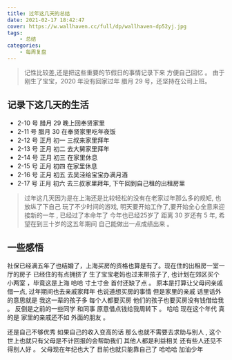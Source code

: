 ```yaml
---
title: 过年这几天的总结
date: 2021-02-17 18:42:47
cover: https://w.wallhaven.cc/full/dp/wallhaven-dp52yj.jpg
tags:
    - 总结
categories:
    - 每周复盘    
---
```


> 记性比较差,还是把这些重要的节假日的事情记录下来 方便自己回忆 。 由于刚生了宝宝，2020 年没有回家过年 腊月 29 号，还坚持在公司上班。

## 记录下这几天的生活

- 2-10 号 腊月 29 晚上回奉贤家里
- 2-11 号 腊月 30 在奉贤家里吃年夜饭
- 2-12 号 正月 初一 三叔来家里拜年
- 2-13 号 正月 初二 去大舅家里拜年
- 2-14 号 正月 初三 在家里休息
- 2-15 号 正月 初四 在家里休息
- 2-16 号 正月 初五 去吴泾给宝宝办满月酒
- 2-17 号 正月 初六 去三叔家里拜年, 下午回到自己租的出租房里 

> 过年这几天因为是在上海还是比较轻松的没有在老家过年那么多的规矩, 也放纵了下自己 玩了不少时间的游戏, 明天要开始工作了,要开始全心全意来迎接新的一年 , 已经过了本命年了 今年也已经25岁了 距离 30 岁还有 5 年, 希望在到三十岁的这五年期间 自己能做出一点成绩出来 。

## 一些感悟

社保已经满五年了也结婚了，上海买房的资格也算是有了。现在住的出租房一室一厅的房子 已经住的有点拥挤了 生了宝宝老妈也过来带孩子了, 也计划在郊区买个小两室 ，毕竟这是上海 哈哈 寸土寸金 首付还缺了点 。 原本是打算让父母问亲戚借一点, 过年期间也去亲戚家拜年 也说道想买房的事情 但是家里的亲戚 话里话外的意思就是 我这一辈的孩子多 每个人都要买房 他们的孩子也要买房没有钱借给我 。 反倒是之前的一些同学 和同事 原意借点钱给我周转下 。 哈哈 现在这个年代 真的是 家里的亲戚还不如 外面的朋友 。

还是自己不够优秀 如果自己的收入变高的话 那么也就不需要去求助与别人 , 这个世上也就只有父母是不计回报的会帮助我们 其他人都是利益相关 还有些人还见不得别人好 。 父母现在年纪也大了 目前也就只能靠自己了 哈哈哈 加油少年 